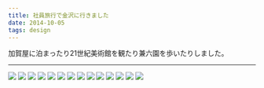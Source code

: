 ```yaml
---
title: 社員旅行で金沢に行きました
date: 2014-10-05
tags: design
---
```


加賀屋に泊まったり21世紀美術館を観たり兼六園を歩いたりしました。

-----

![](/images/blog/20141005_1.jpg)
![](/images/blog/20141005_2.jpg)
![](/images/blog/20141005_3.jpg)
![](/images/blog/20141005_4.jpg)
![](/images/blog/20141005_5.jpg)
![](/images/blog/20141005_6.jpg)
![](/images/blog/20141005_7.jpg)
![](/images/blog/20141005_8.jpg)
![](/images/blog/20141005_9.jpg)
![](/images/blog/20141005_10.jpg)
![](/images/blog/20141005_11.jpg)
![](/images/blog/20141005_12.jpg)
![](/images/blog/20141005_13.jpg)
![](/images/blog/20141005_14.jpg)